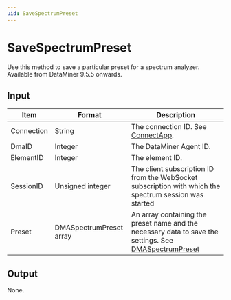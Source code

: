 ```yaml
---
uid: SaveSpectrumPreset
---
```


# SaveSpectrumPreset

Use this method to save a particular preset for a spectrum analyzer. Available from DataMiner 9.5.5 onwards.

## Input

| Item | Format | Description |
|--|--|--|
| Connection | String | The connection ID. See [ConnectApp](xref:ConnectApp). |
| DmaID | Integer | The DataMiner Agent ID. |
| ElementID | Integer | The element ID. |
| SessionID | Unsigned integer | The client subscription ID from the WebSocket subscription with which the spectrum session was started |
| Preset | DMASpectrumPreset array | An array containing the preset name and the necessary data to save the settings. See [DMASpectrumPreset](xref:DMASpectrumPreset) |

## Output

None.
